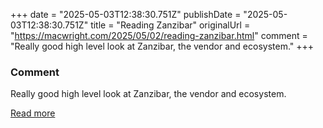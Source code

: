 +++
date = "2025-05-03T12:38:30.751Z"
publishDate = "2025-05-03T12:38:30.751Z"
title = "Reading Zanzibar"
originalUrl = "https://macwright.com/2025/05/02/reading-zanzibar.html"
comment = "Really good high level look at Zanzibar, the vendor and ecosystem."
+++

### Comment

Really good high level look at Zanzibar, the vendor and ecosystem.

[Read more](https://macwright.com/2025/05/02/reading-zanzibar.html)
